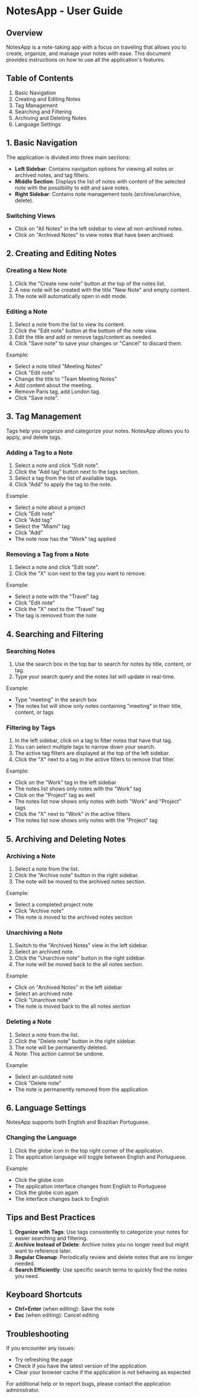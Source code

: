 # NotesApp - User Guide

## Overview

NotesApp is a note-taking app with a focus on traveling that allows you to create, organize, and manage your notes with ease. This document provides instructions on how to use all the application's features.

## Table of Contents

1. Basic Navigation
2. Creating and Editing Notes
3. Tag Management
4. Searching and Filtering
5. Archiving and Deleting Notes
6. Language Settings

## 1. Basic Navigation

The application is divided into three main sections:

- **Left Sidebar**: Contains navigation options for viewing all notes or archived notes, and tag filters.
- **Middle Section**: Displays the list of notes with content of the selected note with the possibility to edit and save notes.
- **Right Sidebar**: Contains note management tools (archive/unarchive, delete).

### Switching Views

- Click on "All Notes" in the left sidebar to view all non-archived notes.
- Click on "Archived Notes" to view notes that have been archived.

## 2. Creating and Editing Notes

### Creating a New Note

1. Click the "Create new note" button at the top of the notes list.
2. A new note will be created with the title "New Note" and empty content.
3. The note will automatically open in edit mode.

### Editing a Note

1. Select a note from the list to view its content.
2. Click the "Edit note" button at the bottom of the note view.
3. Edit the title and add or remove tags/content as needed.
4. Click "Save note" to save your changes or "Cancel" to discard them.

Example:
- Select a note titled "Meeting Notes"
- Click "Edit note"
- Change the title to "Team Meeting Notes"
- Add content about the meeting.
- Remove Paris tag, add London tag.
- Click "Save note".

## 3. Tag Management

Tags help you organize and categorize your notes. NotesApp allows you to apply, and delete tags.


### Adding a Tag to a Note

1. Select a note and click "Edit note".
2. Click the "Add tag" button next to the tags section.
3. Select a tag from the list of available tags.
4. Click "Add" to apply the tag to the note.

Example:
- Select a note about a project
- Click "Edit note"
- Click "Add tag"
- Select the "Miami" tag
- Click "Add"
- The note now has the "Work" tag applied

### Removing a Tag from a Note

1. Select a note and click "Edit note".
2. Click the "X" icon next to the tag you want to remove.

Example:
- Select a note with the "Travel" tag
- Click "Edit note"
- Click the "X" next to the "Travel" tag
- The tag is removed from the note

## 4. Searching and Filtering

### Searching Notes

1. Use the search box in the top bar to search for notes by title, content, or tag.
2. Type your search query and the notes list will update in real-time.

Example:
- Type "meeting" in the search box
- The notes list will show only notes containing "meeting" in their title, content, or tags

### Filtering by Tags

1. In the left sidebar, click on a tag to filter notes that have that tag.
2. You can select multiple tags to narrow down your search.
3. The active tag filters are displayed at the top of the left sidebar.
4. Click the "X" next to a tag in the active filters to remove that filter.

Example:
- Click on the "Work" tag in the left sidebar
- The notes list shows only notes with the "Work" tag
- Click on the "Project" tag as well
- The notes list now shows only notes with both "Work" and "Project" tags
- Click the "X" next to "Work" in the active filters
- The notes list now shows only notes with the "Project" tag

## 5. Archiving and Deleting Notes

### Archiving a Note

1. Select a note from the list.
2. Click the "Archive note" button in the right sidebar.
3. The note will be moved to the archived notes section.

Example:
- Select a completed project note
- Click "Archive note"
- The note is moved to the archived notes section

### Unarchiving a Note

1. Switch to the "Archived Notes" view in the left sidebar.
2. Select an archived note.
3. Click the "Unarchive note" button in the right sidebar.
4. The note will be moved back to the all notes section.

Example:
- Click on "Archived Notes" in the left sidebar
- Select an archived note
- Click "Unarchive note"
- The note is moved back to the all notes section

### Deleting a Note

1. Select a note from the list.
2. Click the "Delete note" button in the right sidebar.
3. The note will be permanently deleted.
4. Note: This action cannot be undone.

Example:
- Select an outdated note
- Click "Delete note"
- The note is permanently removed from the application

## 6. Language Settings

NotesApp supports both English and Brazilian Portuguese.

### Changing the Language

1. Click the globe icon in the top right corner of the application.
2. The application language will toggle between English and Portuguese.

Example:
- Click the globe icon
- The application interface changes from English to Portuguese
- Click the globe icon again
- The interface changes back to English

## Tips and Best Practices

1. **Organize with Tags**: Use tags consistently to categorize your notes for easier searching and filtering.
2. **Archive Instead of Delete**: Archive notes you no longer need but might want to reference later.
3. **Regular Cleanup**: Periodically review and delete notes that are no longer needed.
4. **Search Efficiently**: Use specific search terms to quickly find the notes you need.
## Keyboard Shortcuts

- **Ctrl+Enter** (when editing): Save the note
- **Esc** (when editing): Cancel editing

## Troubleshooting

If you encounter any issues:
- Try refreshing the page
- Check if you have the latest version of the application
- Clear your browser cache if the application is not behaving as expected

For additional help or to report bugs, please contact the application administrator.

